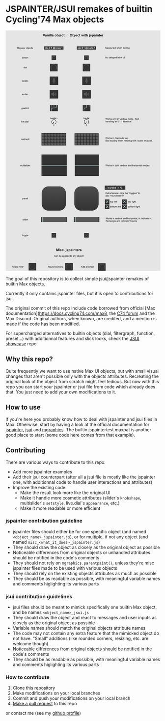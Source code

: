 # JSPAINTER/JSUI remakes of builtin Cycling'74 Max objects

![Patcher image](_DEMO.png)

The goal of this repository is to collect simple jsui/jspainter remakes of builtin Max objects.

Currently it only contains jspainter files, but it is open to contributions for jsui.

The original commit of this repo include code borrowed from official [Max documentation](https://docs.cycling74.com/max8, the [C74 forum](https://cycling74.com/forums?page=1) and the Max Discord. Original authors, when known, are credited, and a mention is made if the code has been modified.

For supercharged alternatives to builtin objects (dial, filtergraph, function, preset...) with additionnal features and slick looks, check the [JSUI showcase](https://github.com/jamesb93/JSUI-Showcase) repo.

## Why this repo?
Quite frequently we want to use native Max UI objects, but with small visual changes that aren't possible only with the objects attributes. Recreating the original look of the object from scratch might feel tedious. But now with this repo you can start your jspainter or jsui file from code which already does that. You just need to add your own modifications to it.

## How to use
If you're here you probably know how to deal with jspainter and jsui files in Max. Otherwise, start by having a look at the official documentation for [jspainter](https://docs.cycling74.com/max8/vignettes/jspainter), [jsui](https://docs.cycling74.com/max8/vignettes/jsuiobject) and [mgraphics](https://docs.cycling74.com/max8/vignettes/jsmgraphics). The builtin jspaintertest.maxpat is another good place to start (some code here comes from that example).

## Contributing

There are various ways to contribute to this repo:
- Add more jspainter examples
- Add their jsui counterpart (after all a jsui file is mostly like the jspainter one, with additionnal code to handle user interactions and attributes)
- Improve the existing code:
  - Make the result look more like the original UI
  - Make it handle more cosmetic attributes (slider's `knobshape`, multislider's `setstyle`, live.dial's `appearance`, etc.)
  - Make it more readable or more efficient

### jspainter contribution guideline
- jspainter files should either be for one specific object (and named `<object_name>_jspainter.js`), or for multiple, if not any object (and named `misc_<what_it_does>_jspainter.js`)
- They should draw the object as closely as the original object as possible
- Noticeable differences from original objects or unhandled attributes should be notified in the code's comments
- They should not rely on `mgraphics.parentpaint()`, unless they're misc jspainter files made to be used with various objects
- They should rely on the existing objects attributes as much as possible
- They should be as readable as possible, with meaningful variable names and comments higlighting its various parts

### jsui contribution guidelines
- jsui files should be meant to mimick specifically one builtin Max object, and be names `<object_name>_jsui.js`
- They should draw the object and react to messages and user inputs as closely as the original object as possible
- Variable names should match the original objects attribute names
- The code may not contain any extra feature that the mimicked object do not have. "Small" additions (like rounded corners, resizing, etc. are welcome though).
- Noticeable differences from original objects should be notified in the code's comments
- They should be as readable as possible, with meaningful variable names and comments higlighting its various parts

### How to contribute
1. Clone this repository
2. Make modifications on your local branches
3. Commit and push your modifications on your local branch
4. [Make a pull request](https://guides.github.com/activities/forking/#making-a-pull-request) to this repo

or contact me (see my [github profile](https://github.com/Teufeuleu))
